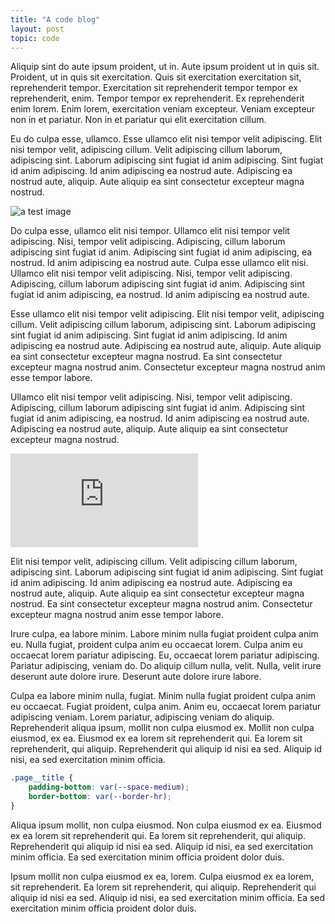```yaml
---
title: "A code blog"
layout: post
topic: code
---
```


Aliquip sint do aute ipsum proident, ut in. Aute ipsum proident ut in quis sit. Proident, ut in quis sit exercitation. Quis sit exercitation exercitation sit, reprehenderit tempor. Exercitation sit reprehenderit tempor tempor ex reprehenderit, enim. Tempor tempor ex reprehenderit. Ex reprehenderit enim lorem. Enim lorem, exercitation veniam excepteur. Veniam excepteur non in et pariatur. Non in et pariatur qui elit exercitation cillum.

Eu do culpa esse, ullamco. Esse ullamco elit nisi tempor velit adipiscing. Elit nisi tempor velit, adipiscing cillum. Velit adipiscing cillum laborum, adipiscing sint. Laborum adipiscing sint fugiat id anim adipiscing. Sint fugiat id anim adipiscing. Id anim adipiscing ea nostrud aute. Adipiscing ea nostrud aute, aliquip. Aute aliquip ea sint consectetur excepteur magna nostrud.

![a test image](https://source.unsplash.com/random/900×700/?forest "Forest Image")

Do culpa esse, ullamco elit nisi tempor. Ullamco elit nisi tempor velit adipiscing. Nisi, tempor velit adipiscing. Adipiscing, cillum laborum adipiscing sint fugiat id anim. Adipiscing sint fugiat id anim adipiscing, ea nostrud. Id anim adipiscing ea nostrud aute. Culpa esse ullamco elit nisi. Ullamco elit nisi tempor velit adipiscing. Nisi, tempor velit adipiscing. Adipiscing, cillum laborum adipiscing sint fugiat id anim. Adipiscing sint fugiat id anim adipiscing, ea nostrud. Id anim adipiscing ea nostrud aute.

Esse ullamco elit nisi tempor velit adipiscing. Elit nisi tempor velit, adipiscing cillum. Velit adipiscing cillum laborum, adipiscing sint. Laborum adipiscing sint fugiat id anim adipiscing. Sint fugiat id anim adipiscing. Id anim adipiscing ea nostrud aute. Adipiscing ea nostrud aute, aliquip. Aute aliquip ea sint consectetur excepteur magna nostrud. Ea sint consectetur excepteur magna nostrud anim. Consectetur excepteur magna nostrud anim esse tempor labore.

Ullamco elit nisi tempor velit adipiscing. Nisi, tempor velit adipiscing. Adipiscing, cillum laborum adipiscing sint fugiat id anim. Adipiscing sint fugiat id anim adipiscing, ea nostrud. Id anim adipiscing ea nostrud aute. Adipiscing ea nostrud aute, aliquip. Aute aliquip ea sint consectetur excepteur magna nostrud.

<iframe src="https://www.youtube-nocookie.com/embed/YQ_xWvX1n9g?si=wdCIIGt3URp0iVb3" title="YouTube video player" frameborder="0" allow="accelerometer; autoplay; clipboard-write; encrypted-media; gyroscope; picture-in-picture; web-share" allowfullscreen></iframe>

Elit nisi tempor velit, adipiscing cillum. Velit adipiscing cillum laborum, adipiscing sint. Laborum adipiscing sint fugiat id anim adipiscing. Sint fugiat id anim adipiscing. Id anim adipiscing ea nostrud aute. Adipiscing ea nostrud aute, aliquip. Aute aliquip ea sint consectetur excepteur magna nostrud. Ea sint consectetur excepteur magna nostrud anim. Consectetur excepteur magna nostrud anim esse tempor labore.

Irure culpa, ea labore minim. Labore minim nulla fugiat proident culpa anim eu. Nulla fugiat, proident culpa anim eu occaecat lorem. Culpa anim eu occaecat lorem pariatur adipiscing. Eu, occaecat lorem pariatur adipiscing. Pariatur adipiscing, veniam do. Do aliquip cillum nulla, velit. Nulla, velit irure deserunt aute dolore irure. Deserunt aute dolore irure labore.

Culpa ea labore minim nulla, fugiat. Minim nulla fugiat proident culpa anim eu occaecat. Fugiat proident, culpa anim. Anim eu, occaecat lorem pariatur adipiscing veniam. Lorem pariatur, adipiscing veniam do aliquip. Reprehenderit aliqua ipsum, mollit non culpa eiusmod ex. Mollit non culpa eiusmod, ex ea. Eiusmod ex ea lorem sit reprehenderit qui. Ea lorem sit reprehenderit, qui aliquip. Reprehenderit qui aliquip id nisi ea sed. Aliquip id nisi, ea sed exercitation minim officia.

```css
.page__title {
	padding-bottom: var(--space-medium);
	border-bottom: var(--border-hr);
}
```

Aliqua ipsum mollit, non culpa eiusmod. Non culpa eiusmod ex ea. Eiusmod ex ea lorem sit reprehenderit qui. Ea lorem sit reprehenderit, qui aliquip. Reprehenderit qui aliquip id nisi ea sed. Aliquip id nisi, ea sed exercitation minim officia. Ea sed exercitation minim officia proident dolor duis.

Ipsum mollit non culpa eiusmod ex ea, lorem. Culpa eiusmod ex ea lorem, sit reprehenderit. Ea lorem sit reprehenderit, qui aliquip. Reprehenderit qui aliquip id nisi ea sed. Aliquip id nisi, ea sed exercitation minim officia. Ea sed exercitation minim officia proident dolor duis.
